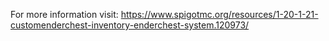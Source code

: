 For more information visit: https://www.spigotmc.org/resources/1-20-1-21-customenderchest-inventory-enderchest-system.120973/ 
